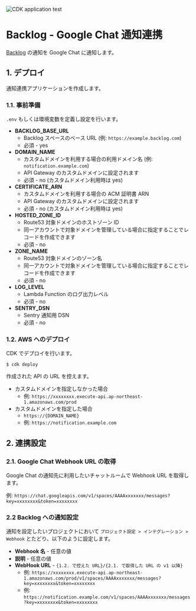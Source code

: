 ![CDK application test](https://github.com/hrfmtzk/backlog-google-chat/actions/workflows/cdk_app_test.yml/badge.svg?branch=main)

# Backlog - Google Chat 通知連携

[Backlog](https://backlog.com) の通知を Google Chat に通知します。

## 1. デプロイ

通知連携アプリケーションを作成します。

### 1.1. 事前準備

`.env` もしくは環境変数を定義し設定を行います。

- **BACKLOG_BASE_URL**
  - Backlog スペースのベース URL (例: `https://example.backlog.com`)
  - 必須 - yes
- **DOMAIN_NAME**
  - カスタムドメインを利用する場合の利用ドメイン名 (例: `notification.example.com`)
  - API Gateway のカスタムドメインに設定されます
  - 必須 - no (カスタムドメイン利用時は yes)
- **CERTIFICATE_ARN**
  - カスタムドメインを利用する場合の ACM 証明書 ARN
  - API Gateway のカスタムドメインに設定されます
  - 必須 - no (カスタムドメイン利用時は yes)
- **HOSTED_ZONE_ID**
  - Route53 対象ドメインのホストゾーン ID
  - 同一アカウントで対象ドメインを管理している場合に指定することでレコードを作成できます
  - 必須 - no
- **ZONE_NAME**
  - Route53 対象ドメインのゾーン名
  - 同一アカウントで対象ドメインを管理している場合に指定することでレコードを作成できます
  - 必須 - no
- **LOG_LEVEL**
  - Lambda Function のログ出力レベル
  - 必須 - no
- **SENTRY_DSN**
  - Sentry 通知用 DSN
  - 必須 - no

### 1.2. AWS へのデプロイ

CDK でデプロイを行います。

```
$ cdk deploy
```

作成された API の URL を控えます。

- カスタムドメインを指定しなかった場合
  - 例: `https://xxxxxxxx.execute-api.ap-northeast-1.amazonaws.com/prod`
- カスタムドメインを指定した場合
  - `https://{DOMAIN_NAME}`
  - 例: `https://notification.example.com`

## 2. 連携設定

### 2.1. Google Chat Webhook URL の取得

Google Chat の通知先に利用したいチャットルームで Webhook URL を取得します。

例: `https://chat.googleapis.com/v1/spaces/AAAAxxxxxxx/messages?key=xxxxxxxx&token=xxxxxxxx`

### 2.2 Backlog への通知設定

通知を設定したいプロジェクトにおいて `プロジェクト設定 > インテグレーション > Webhook` とたどり、以下のように設定します。

- **Webhook 名** - 任意の値
- **説明** - 任意の値
- **WebHook URL** - `{1.2. で控えた URL}/{2.1. で取得した URL の v1 以降}`
  - 例: `https://xxxxxxxx.execute-api.ap-northeast-1.amazonaws.com/prod/v1/spaces/AAAAxxxxxxx/messages?key=xxxxxxxx&token=xxxxxxxx`
  - 例: `https://notification.example.com/v1/spaces/AAAAxxxxxxx/messages?key=xxxxxxxx&token=xxxxxxxx`

